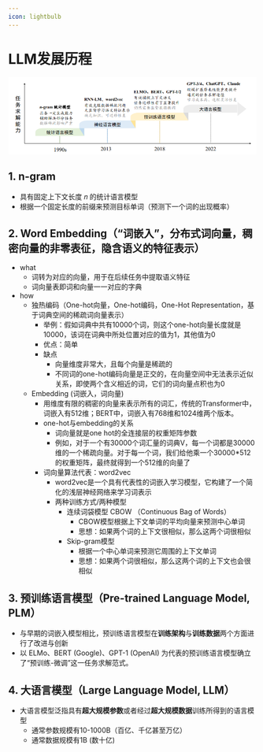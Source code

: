 ```yaml
---
icon: lightbulb
---
```

# LLM发展历程

![](images/llm_001.png)

## 1. n-gram
- 具有固定上下文长度 𝑛 的统计语言模型
- 根据一个固定长度的前缀来预测目标单词（预测下一个词的出现概率）

## 2. Word Embedding（“词嵌入”，分布式词向量，稠密向量的非零表征，隐含语义的特征表示）
- what
    - 词转为对应的向量，用于在后续任务中提取语义特征
    - 词向量表即词和向量一一对应的字典
- how
    - 独热编码（One-hot向量，One-hot编码，One-Hot Representation，基于词典空间的稀疏词向量表示）
        - 举例：假如词典中共有10000个词，则这个one-hot向量长度就是10000，该词在词典中所处位置对应的值为1，其他值为0
        - 优点：简单
        - 缺点
            - 向量维度非常大，且每个向量是稀疏的
            - 不同词的one-hot编码向量是正交的，在向量空间中无法表示近似关系，即使两个含义相近的词，它们的词向量点积也为0
    - Embedding (词嵌入，词向量)
        - 用维度有限的稠密的向量来表示所有的词汇，传统的Transformer中，词嵌入有512维；BERT中，词嵌入有768维和1024维两个版本。
        - one-hot与embedding的关系 
            - 词向量就是one hot的全连接层的权重矩阵参数
            - 例如，对于一个有30000个词汇量的词典V，每一个词都是30000维的一个稀疏向量。对于每一个词，我们给他乘一个30000*512的权重矩阵，最终就得到一个512维的向量了
        - 词向量算法代表：word2vec
            - word2vec是一个具有代表性的词嵌入学习模型，它构建了一个简化的浅层神经网络来学习词表示
            - 两种训练方式/两种模型
                - 连续词袋模型 CBOW （Continuous Bag of Words）
                    - CBOW模型根据上下文单词的平均向量来预测中心单词
                    - 思想：如果两个词的上下文很相似，那么这两个词很相似
                - Skip-gram模型
                    - 根据一个中心单词来预测它周围的上下文单词
                    - 思想：如果两个词很相似，那么这两个词的上下文也会很相似

## 3. 预训练语言模型（Pre-trained Language Model, PLM）
- 与早期的词嵌入模型相比，预训练语言模型在**训练架构**与**训练数据**两个方面进行了改进与创新
- 以 ELMo、BERT (Google)、GPT-1 (OpenAI) 为代表的预训练语言模型确立了“预训练-微调”这一任务求解范式。

## 4. 大语言模型（Large Language Model, LLM）
- 大语言模型泛指具有**超大规模参数**或者经过**超大规模数据**训练所得到的语言模型
    - 通常参数规模有10-1000B（百亿、千亿甚至万亿）
    - 通常数据规模有1B (数十亿)